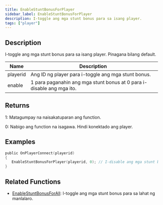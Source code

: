 ```yaml
---
title: EnableStuntBonusForPlayer
sidebar_label: EnableStuntBonusForPlayer
description: I-toggle ang mga stunt bonus para sa isang player.
tags: ["player"]
---
```


## Description

I-toggle ang mga stunt bonus para sa isang player. Pinagana bilang default.

| Name     | Description                                       |
| -------- | ------------------------------------------------- |
| playerid | Ang ID ng player para i-toggle ang mga stunt bonus. |
| enable   | 1 para paganahin ang mga stunt bonus at 0 para i-disable ang mga ito.  |

## Returns

1: Matagumpay na naisakatuparan ang function.

0: Nabigo ang function na isagawa. Hindi konektado ang player.

## Examples

```c
public OnPlayerConnect(playerid)
{
   EnableStuntBonusForPlayer(playerid, 0); // I-disable ang mga stunt bonus kapag kumonekta ang player sa server.
}
```

## Related Functions

- [EnableStuntBonusForAll](EnableStuntBonusForAll): I-toggle ang mga stunt bonus para sa lahat ng manlalaro.